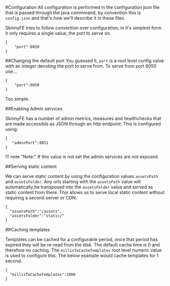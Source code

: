 #Configuration
All configuration is performed in the configuration json file that is passed through the java commmand, by convention
this is `config.json` and that's how we'll describe it in these files.

SkinnyFE tries to follow convention over configuration, in it's simplest form it only requires a single value, the port
to serve on.

```
{
    "port":8020
}
```

##Changing the default port
You guessed it, `port` is a root level config value with an integer denoting the port to serve from.  To serve from port
8050 use...

```
{
    "port":8050
}
```
Too simple.

##Enabling Admin services

SkinnyFE has a number of admin metrics, measures and healthchecks that are made accessible as JSON through an http
 endpoint.  This is configured using:
 
 ```
 {
    "adminPort":8051
 }
 ```
 
!!! note "Note:"
    If this value is not set the admin services are not exposed.   


##Serving static content

We can serve static content by using the configuration values `assetsPath` and `assetsFolder`.  Any urls starting with the
`assetsPath` value will automatically be transposed into the `assetsFolder` value and served as static content from there.
This allows us to serve local static content without requiring a second server or CDN.
```
{
  "assetsPath":"/assets",
  "assetsFolder":"static/"
}
```

##Caching templates

Templates can be cached for a configurable period, once that period has expired they will be re-read from the disk.
The default cache time is 0 and therefore no caching.  The `millisToCacheTemplates` root level numeric value is
used to configure this.  The below example would cache templates for 1 second.
```
{
  "millisToCacheTemplates":1000
}
```